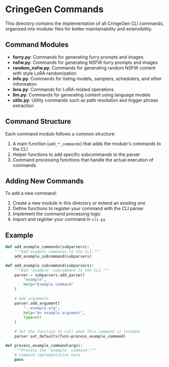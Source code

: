 # CringeGen Commands

This directory contains the implementation of all CringeGen CLI commands, organized into modular files for better maintainability and extensibility.

## Command Modules

- **furry.py**: Commands for generating furry prompts and images
- **nsfw.py**: Commands for generating NSFW furry prompts and images
- **random_nsfw.py**: Commands for generating random NSFW content with style LoRA randomization
- **info.py**: Commands for listing models, samplers, schedulers, and other information
- **lora.py**: Commands for LoRA-related operations
- **llm.py**: Commands for generating content using language models
- **utils.py**: Utility commands such as path resolution and trigger phrase extraction

## Command Structure

Each command module follows a common structure:

1. A main function (`add_*_commands`) that adds the module's commands to the CLI
2. Helper functions to add specific subcommands to the parser
3. Command processing functions that handle the actual execution of commands

## Adding New Commands

To add a new command:

1. Create a new module in this directory or extend an existing one
2. Define functions to register your command with the CLI parser
3. Implement the command processing logic
4. Import and register your command in `cli.py`

## Example

```python
def add_example_commands(subparsers):
    """Add example commands to the CLI."""
    add_example_subcommand(subparsers)

def add_example_subcommand(subparsers):
    """Add 'example' subcommand to the CLI."""
    parser = subparsers.add_parser(
        "example",
        help="Example command"
    )
    
    # Add arguments
    parser.add_argument(
        "--example-arg",
        help="An example argument",
        type=str
    )
    
    # Set the function to call when this command is invoked
    parser.set_defaults(func=process_example_command)

def process_example_command(args):
    """Process the 'example' command."""
    # Command implementation here
    pass
```
